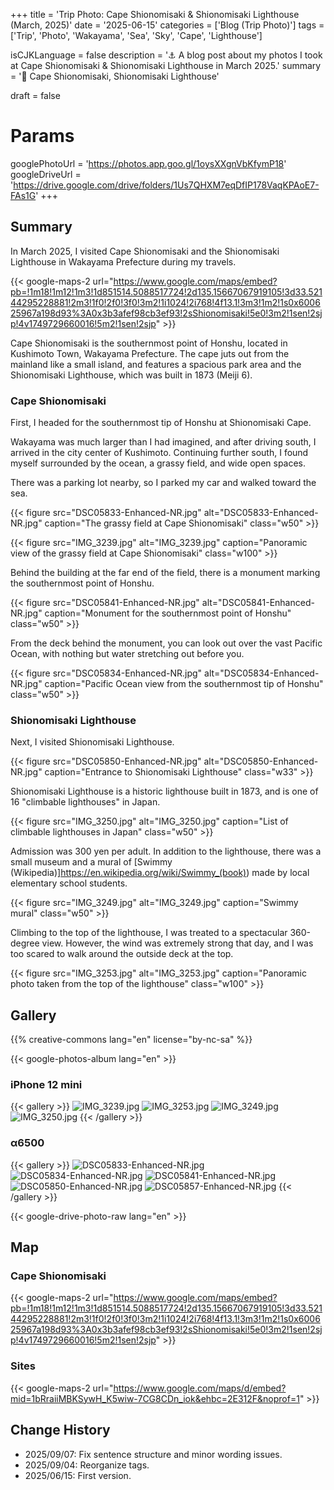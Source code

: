 +++
title = 'Trip Photo: Cape Shionomisaki & Shionomisaki Lighthouse (March, 2025)'
date = '2025-06-15'
categories = ['Blog (Trip Photo)']
tags = ['Trip', 'Photo', 'Wakayama', 'Sea', 'Sky', 'Cape', 'Lighthouse']

isCJKLanguage = false
description = '⚓️ A blog post about my photos I took at Cape Shionomisaki & Shionomisaki Lighthouse in March 2025.'
summary = '📍 Cape Shionomisaki, Shionomisaki Lighthouse'

draft = false

# Params
googlePhotoUrl = 'https://photos.app.goo.gl/1oysXXgnVbKfymP18'
googleDriveUrl = 'https://drive.google.com/drive/folders/1Us7QHXM7eqDfIP178VaqKPAoE7-FAs1G'
+++


## Summary

In March 2025, I visited Cape Shionomisaki and the Shionomisaki Lighthouse
in Wakayama Prefecture during my travels.

{{< google-maps-2
    url="https://www.google.com/maps/embed?pb=!1m18!1m12!1m3!1d851514.5088517724!2d135.15667067919105!3d33.52144295228881!2m3!1f0!2f0!3f0!3m2!1i1024!2i768!4f13.1!3m3!1m2!1s0x600625967a198d93%3A0x3b3afef98cb3ef93!2sShionomisaki!5e0!3m2!1sen!2sjp!4v1749729660016!5m2!1sen!2sjp"
    >}}

Cape Shionomisaki is the southernmost point of Honshu, located in Kushimoto Town, Wakayama Prefecture.
The cape juts out from the mainland like a small island,
and features a spacious park area and the Shionomisaki Lighthouse, which was built in 1873 (Meiji 6).


### Cape Shionomisaki

First, I headed for the southernmost tip of Honshu at Shionomisaki Cape.

Wakayama was much larger than I had imagined,
and after driving south, I arrived in the city center of Kushimoto.
Continuing further south, I found myself surrounded by the ocean, a grassy field, and wide open spaces.

There was a parking lot nearby,
so I parked my car and walked toward the sea.

{{< figure
    src="DSC05833-Enhanced-NR.jpg"
    alt="DSC05833-Enhanced-NR.jpg"
    caption="The grassy field at Cape Shionomisaki"
    class="w50"
    >}}

{{< figure
    src="IMG_3239.jpg"
    alt="IMG_3239.jpg"
    caption="Panoramic view of the grassy field at Cape Shionomisaki"
    class="w100"
    >}}

Behind the building at the far end of the field,
there is a monument marking the southernmost point of Honshu.

{{< figure
    src="DSC05841-Enhanced-NR.jpg"
    alt="DSC05841-Enhanced-NR.jpg"
    caption="Monument for the southernmost point of Honshu"
    class="w50"
    >}}

From the deck behind the monument,
you can look out over the vast Pacific Ocean, with nothing but water stretching out before you.

{{< figure
    src="DSC05834-Enhanced-NR.jpg"
    alt="DSC05834-Enhanced-NR.jpg"
    caption="Pacific Ocean view from the southernmost tip of Honshu"
    class="w50"
    >}}


### Shionomisaki Lighthouse

Next, I visited Shionomisaki Lighthouse.

{{< figure
    src="DSC05850-Enhanced-NR.jpg"
    alt="DSC05850-Enhanced-NR.jpg"
    caption="Entrance to Shionomisaki Lighthouse"
    class="w33"
    >}}

Shionomisaki Lighthouse is a historic lighthouse built in 1873, and is one of 16 "climbable lighthouses" in Japan.

{{< figure
    src="IMG_3250.jpg"
    alt="IMG_3250.jpg"
    caption="List of climbable lighthouses in Japan"
    class="w50"
    >}}

Admission was 300 yen per adult.
In addition to the lighthouse, there was a small museum and a mural of [Swimmy (Wikipedia)]https://en.wikipedia.org/wiki/Swimmy_(book)) made by local elementary school students.

{{< figure
    src="IMG_3249.jpg"
    alt="IMG_3249.jpg"
    caption="Swimmy mural"
    class="w50"
    >}}

Climbing to the top of the lighthouse, I was treated to a spectacular 360-degree view.
However, the wind was extremely strong that day,
and I was too scared to walk around the outside deck at the top.

{{< figure
    src="IMG_3253.jpg"
    alt="IMG_3253.jpg"
    caption="Panoramic photo taken from the top of the lighthouse"
    class="w100"
    >}}


## Gallery

{{% creative-commons lang="en" license="by-nc-sa" %}}

{{< google-photos-album lang="en" >}}


### iPhone 12 mini

{{< gallery >}}
<img src="IMG_3239.jpg" alt="IMG_3239.jpg" class="grid-w100" />
<img src="IMG_3253.jpg" alt="IMG_3253.jpg" class="grid-w100" />
<img src="IMG_3249.jpg" alt="IMG_3249.jpg" class="grid-w50" />
<img src="IMG_3250.jpg" alt="IMG_3250.jpg" class="grid-w50" />
{{< /gallery >}}


### α6500

{{< gallery >}}
<img src="DSC05833-Enhanced-NR.jpg" alt="DSC05833-Enhanced-NR.jpg" class="grid-w50" />
<img src="DSC05834-Enhanced-NR.jpg" alt="DSC05834-Enhanced-NR.jpg" class="grid-w50" />
<img src="DSC05841-Enhanced-NR.jpg" alt="DSC05841-Enhanced-NR.jpg" class="grid-w50" />
<img src="DSC05850-Enhanced-NR.jpg" alt="DSC05850-Enhanced-NR.jpg" class="grid-w50" />
<img src="DSC05857-Enhanced-NR.jpg" alt="DSC05857-Enhanced-NR.jpg" class="grid-w50" />
{{< /gallery >}}

{{< google-drive-photo-raw lang="en" >}}


## Map

### Cape Shionomisaki

{{< google-maps-2
    url="https://www.google.com/maps/embed?pb=!1m18!1m12!1m3!1d851514.5088517724!2d135.15667067919105!3d33.52144295228881!2m3!1f0!2f0!3f0!3m2!1i1024!2i768!4f13.1!3m3!1m2!1s0x600625967a198d93%3A0x3b3afef98cb3ef93!2sShionomisaki!5e0!3m2!1sen!2sjp!4v1749729660016!5m2!1sen!2sjp"
    >}}


### Sites

{{< google-maps-2
    url="https://www.google.com/maps/d/embed?mid=1bRraiiMBKSywH_K5wiw-7CG8CDn_iok&ehbc=2E312F&noprof=1"
    >}}


## Change History

- 2025/09/07: Fix sentence structure and minor wording issues.
- 2025/09/04: Reorganize tags.
- 2025/06/15: First version.

